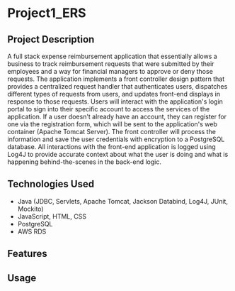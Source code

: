 # Project1_ERS #

## Project Description ##  
A full stack expense reimbursement application that essentially allows a business to track reimbursement requests that were submitted by their employees and a way for financial managers to approve or deny those requests. The application implements a front controller design pattern that provides a centralized request handler that authenticates users, dispatches different types of requests from users, and updates front-end displays in response to those requests. Users will interact with the application's login portal to sign into their specific account to access the services of the application. If a user doesn't already have an account, they can register for one via the registration form, which will be sent to the application's web container (Apache Tomcat Server). The front controller will process the information and save the user credentials with encryption to a PostgreSQL database. All interactions with the front-end application is logged using Log4J to provide accurate context about what the user is doing and what is happening behind-the-scenes in the back-end logic.  

## Technologies Used ##  
* Java (JDBC, Servlets, Apache Tomcat, Jackson Databind, Log4J, JUnit, Mockito)
* JavaScript, HTML, CSS
* PostgreSQL
* AWS RDS

## Features ##

## Usage ##
